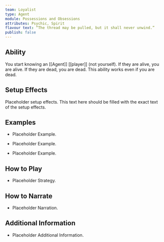 ```yaml
---
team: Loyalist
type: Agent
module: Possessions and Obsessions
attributes: Psychic, Spirit
flavour text: “The thread may be pulled, but it shall never unwind.”
publish: false
---
```

## Ability
You start knowing an [[Agent]] [[player]] (not yourself). If they are alive, you are alive. If they are dead, you are dead. This ability works even if you are dead.

## Setup Effects
Placeholder setup effects. This text here should be filled with the exact text of the setup effects.

## Examples
- Placeholder Example.

- Placeholder Example.

- Placeholder Example.

## How to Play
- Placeholder Strategy.

## How to Narrate
- Placeholder Narration.

## Additional Information
- Placeholder Additional Information.
